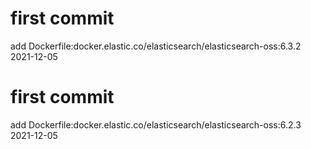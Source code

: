 # first commit
add Dockerfile:docker.elastic.co/elasticsearch/elasticsearch-oss:6.3.2 2021-12-05
# first commit
add Dockerfile:docker.elastic.co/elasticsearch/elasticsearch-oss:6.2.3 2021-12-05
